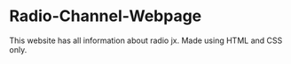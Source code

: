 # Radio-Channel-Webpage
This website has all information about radio jx. Made using HTML and CSS only.

